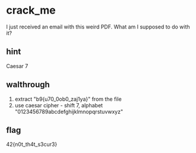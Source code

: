 # crack_me
I just received an email with this weird PDF. What am I supposed to do with it?

## hint
Caesar 7

## walthrough
1. extract "b9{u70_0ob0_zaj1ya}" from the file
2. use caesar cipher - shift 7, alphabet "0123456789abcdefghijklmnopqrstuvwxyz"

## flag
42{n0t_th4t_s3cur3}
